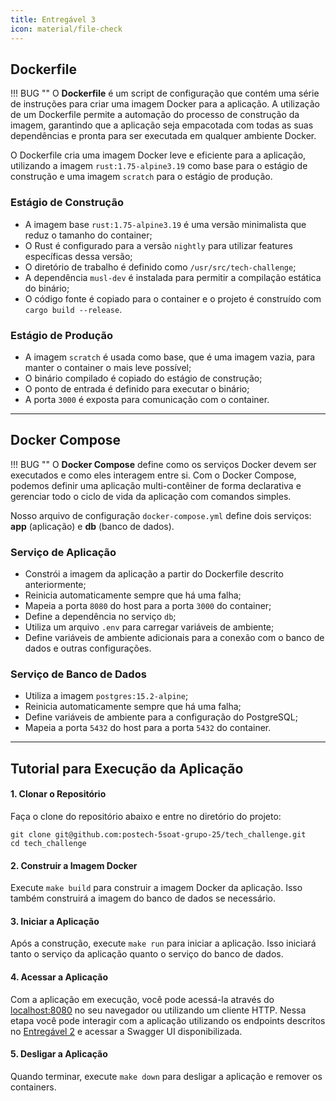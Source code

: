 ```yaml
---
title: Entregável 3
icon: material/file-check
---
```


## Dockerfile

!!! BUG ""
    O **Dockerfile** é um script de configuração que contém uma série de instruções para criar uma imagem Docker para a aplicação. A utilização de um Dockerfile permite a automação do processo de construção da imagem, garantindo que a aplicação seja empacotada com todas as suas dependências e pronta para ser executada em qualquer ambiente Docker.

O Dockerfile cria uma imagem Docker leve e eficiente para a aplicação, utilizando a imagem `rust:1.75-alpine3.19` como base para o estágio de construção e uma imagem `scratch` para o estágio de produção.

### Estágio de Construção

- A imagem base `rust:1.75-alpine3.19` é uma versão minimalista que reduz o tamanho do container;
- O Rust é configurado para a versão `nightly` para utilizar features específicas dessa versão;
- O diretório de trabalho é definido como `/usr/src/tech-challenge`;
- A dependência `musl-dev` é instalada para permitir a compilação estática do binário;
- O código fonte é copiado para o container e o projeto é construído com `cargo build --release`.

### Estágio de Produção

- A imagem `scratch` é usada como base, que é uma imagem vazia, para manter o container o mais leve possível;
- O binário compilado é copiado do estágio de construção;
- O ponto de entrada é definido para executar o binário;
- A porta `3000` é exposta para comunicação com o container.

---

## Docker Compose

!!! BUG ""
    O **Docker Compose** define como os serviços Docker devem ser executados e como eles interagem entre si. Com o Docker Compose, podemos definir uma aplicação multi-contêiner de forma declarativa e gerenciar todo o ciclo de vida da aplicação com comandos simples.

Nosso arquivo de configuração `docker-compose.yml` define dois serviços: **app** (aplicação) e **db** (banco de dados).

### Serviço de Aplicação

- Constrói a imagem da aplicação a partir do Dockerfile descrito anteriormente;
- Reinicia automaticamente sempre que há uma falha;
- Mapeia a porta `8080` do host para a porta `3000` do container;
- Define a dependência no serviço `db`;
- Utiliza um arquivo `.env` para carregar variáveis de ambiente;
- Define variáveis de ambiente adicionais para a conexão com o banco de dados e outras configurações.

### Serviço de Banco de Dados

- Utiliza a imagem `postgres:15.2-alpine`;
- Reinicia automaticamente sempre que há uma falha;
- Define variáveis de ambiente para a configuração do PostgreSQL;
- Mapeia a porta `5432` do host para a porta `5432` do container.

---

## Tutorial para Execução da Aplicação

#### 1. Clonar o Repositório

   Faça o clone do repositório abaixo e entre no diretório do projeto:
   
   ```
   git clone git@github.com:postech-5soat-grupo-25/tech_challenge.git
   cd tech_challenge
   ```

#### 2. Construir a Imagem Docker
   
   Execute `make build` para construir a imagem Docker da aplicação. Isso também construirá a imagem do banco de dados se necessário.

#### 3. Iniciar a Aplicação
   
   Após a construção, execute `make run` para iniciar a aplicação. Isso iniciará tanto o serviço da aplicação quanto o serviço do banco de dados.

#### 4. Acessar a Aplicação
   
   Com a aplicação em execução, você pode acessá-la através do [localhost:8080](http://localhost:8080/docs/index.html) no seu navegador ou utilizando um cliente HTTP. Nessa etapa você pode interagir com a aplicação utilizando os endpoints descritos no [Entregável 2](../entregavel_2/) e acessar a Swagger UI disponibilizada.

#### 5. Desligar a Aplicação
   
   Quando terminar, execute `make down` para desligar a aplicação e remover os containers.
